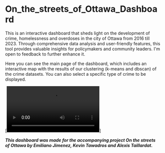 # On_the_streets_of_Ottawa_Dashboard
This is an interactive dashboard that sheds light on the development of crime, homelessness and overdoses in the city of Ottawa from 2016 till 2023. Through comprehensive data analysis and user-friendly features, this tool provides valuable insights for policymakers and community leaders. I'm open to feedback to further enhance it.

Here you can see the main page of the dashboard, which includes an interactive map with the results of our clustering (k-means and dbscan) of the crime datasets. You can also select a specific type of crime to be displayed.

[![Main page](./videos/ShorterVideo.mov)]

***This dashboard was made for the accompanying project On the streets of Ottawa by Emiliano Jimenez, Kevin Tawadros and Alexis Taillardat.***
